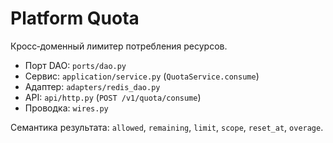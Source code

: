 # Platform Quota

Кросс‑доменный лимитер потребления ресурсов.

- Порт DAO: `ports/dao.py`
- Сервис: `application/service.py` (`QuotaService.consume`)
- Адаптер: `adapters/redis_dao.py`
- API: `api/http.py` (`POST /v1/quota/consume`)
- Проводка: `wires.py`

Семантика результата: `allowed`, `remaining`, `limit`, `scope`, `reset_at`, `overage`.

